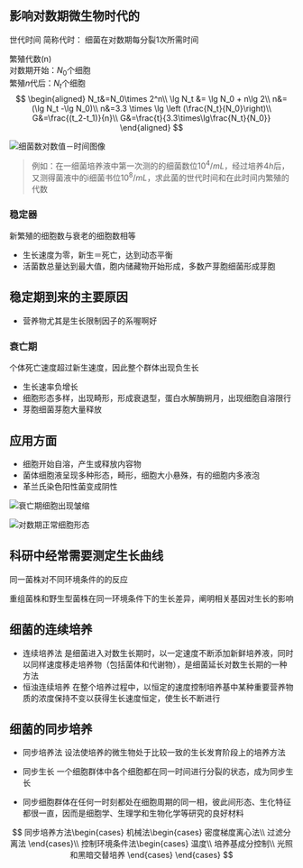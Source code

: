 ## 影响对数期微生物时代的

世代时间 简称代时： 细菌在对数期每分裂1次所需时间

繁殖代数(n)<br>
对数期开始：$N_0$个细胞<br>
繁殖$n$代后：$N_t$个细胞
$$
\begin{aligned}
    N_t&=N_0\times 2^n\\
    \lg N_t &= \lg N_0 + n\lg 2\\
    n&=(\lg N_t -\lg N_0)\\
    n&=3.3 \times \lg \left (\frac{N_t}{N_0}\right)\\
    G&=\frac{(t_2-t_1)}{n}\\
    G&=\frac{t}{3.3\times\lg\frac{N_t}{N_0}}
\end{aligned}
$$

![细菌数对数值－时间图像]()

> 例如：在一细菌培养液中第一次测的的细菌数位$10^4/mL$，经过培养$4h$后，又测得菌液中的i细菌书位$10^8/mL$，求此菌的世代时间和在此时间内繁殖的代数


### 稳定器
新繁殖的细胞数与衰老的细胞数相等
+ 生长速度为零，新生＝死亡，达到动态平衡
+ 活菌数总量达到最大值，胞内储藏物开始形成，多数产芽胞细菌形成芽胞

## 稳定期到来的主要原因
+ 营养物尤其是生长限制因子的系喔啊好


### 衰亡期
个体死亡速度超过新生速度，因此整个群体出现负生长
+ 生长速率负增长
+ 细胞形态多样，出现畸形，形成衰退型，蛋白水解酶朔月，出现细胞自溶限行
+ 芽胞细菌芽胞大量释放

## 应用方面
+ 细胞开始自溶，产生或释放内容物
+ 菌体细胞液呈现多种形态，畸形，细胞大小悬殊，有的细胞内多液泡
+ 革兰氏染色阳性菌变成阴性

![衰亡期细胞出现皱缩]()

![对数期正常细胞形态]()

## 科研中经常需要测定生长曲线

同一菌株对不同环境条件的的反应

重组菌株和野生型菌株在同一环境条件下的生长差异，阐明相关基因对生长的影响

## 细菌的连续培养

+ 连续培养法
  是细菌进入对数生长期时，以一定速度不断添加新鲜培养液，同时以同样速度移走培养物（包括菌体和代谢物），是细菌延长对数生长期的一种方法
+ 恒浊连续培养
  在整个培养过程中，以恒定的速度控制培养基中某种重要营养物质的浓度保持不变以获得生长速度恒定，使生长不断进行

## 细菌的同步培养
+ 同步培养法
  设法使培养的微生物处于比较一致的生长发育阶段上的培养方法

+ 同步生长
  一个细胞群体中各个细胞都在同一时间进行分裂的状态，成为同步生长

+ 同步细胞群体在任何一时刻都处在细胞周期的同一相，彼此间形态、生化特征都很一直，因而是细胞学、生理学和生物化学等研究的良好材料

$$
同步培养方法\begin{cases}
    机械法\begin{cases}
        密度梯度离心法\\
        过滤分离法
    \end{cases}\\
    控制环境条件法\begin{cases}
        温度\\
        培养基成分控制\\
        光照和黑暗交替培养
    \end{cases}
\end{cases}  
$$